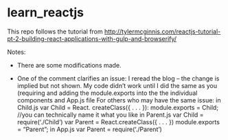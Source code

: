 # learn_reactjs
This repo follows the tutorial from http://tylermcginnis.com/reactjs-tutorial-pt-2-building-react-applications-with-gulp-and-browserify/

Notes:
- There are some modifications made.

- One of the comment clarifies an issue: I reread the blog – the change is implied but not shown. My code didn’t work until I did the same as you (requiring and adding the module.exports into the the individual components and App.js file
For others who may have the same issue:
in Child.js
var Child = React. createClass({ . . . }):
module.exports = Child; //you can technically name it what you like
in Parent.js
var Child = require(‘./Child’)
var Parent = React.createClass({ . . . })
module.exports = “Parent”;
in App.js
var Parent = require(‘./Parent’)
